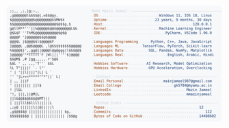 <picture>
  <source srcset="https://raw.githubusercontent.com/mmazinjameel/mmazinjameel/main/dark_mode.svg?v=1756954157" media="(prefers-color-scheme: dark)">
  <img src="https://raw.githubusercontent.com/mmazinjameel/mmazinjameel/main/light_mode.svg?v=1756954157">
</picture>
